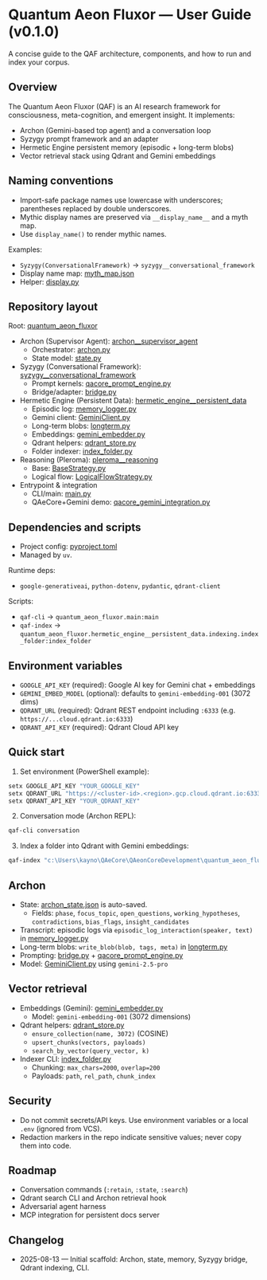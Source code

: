 # Quantum Aeon Fluxor — User Guide (v0.1.0)

A concise guide to the QAF architecture, components, and how to run and index your corpus.

## Overview

The Quantum Aeon Fluxor (QAF) is an AI research framework for consciousness, meta-cognition, and emergent insight. It implements:

- Archon (Gemini-based top agent) and a conversation loop
- Syzygy prompt framework and an adapter
- Hermetic Engine persistent memory (episodic + long-term blobs)
- Vector retrieval stack using Qdrant and Gemini embeddings

## Naming conventions

- Import-safe package names use lowercase with underscores; parentheses replaced by double underscores.
- Mythic display names are preserved via `__display_name__` and a myth map.
- Use `display_name()` to render mythic names.

Examples:

- `Syzygy(ConversationalFramework)` → `syzygy__conversational_framework`
- Display name map: [myth_map.json](file:///c:/Users/kayno/QAeCore/QAeonCoreDevelopment/quantum_aeon_fluxor/myth_map.json)
- Helper: [display.py](file:///c:/Users/kayno/QAeCore/QAeonCoreDevelopment/quantum_aeon_fluxor/display.py)

## Repository layout

Root: [quantum_aeon_fluxor](file:///c:/Users/kayno/QAeCore/QAeonCoreDevelopment/quantum_aeon_fluxor)

- Archon (Supervisor Agent): [archon__supervisor_agent](file:///c:/Users/kayno/QAeCore/QAeonCoreDevelopment/quantum_aeon_fluxor/archon__supervisor_agent)
  - Orchestrator: [archon.py](file:///c:/Users/kayno/QAeCore/QAeonCoreDevelopment/quantum_aeon_fluxor/archon__supervisor_agent/archon.py)
  - State model: [state.py](file:///c:/Users/kayno/QAeCore/QAeonCoreDevelopment/quantum_aeon_fluxor/archon__supervisor_agent/state.py)
- Syzygy (Conversational Framework): [syzygy__conversational_framework](file:///c:/Users/kayno/QAeCore/QAeonCoreDevelopment/quantum_aeon_fluxor/syzygy__conversational_framework)
  - Prompt kernels: [qacore_prompt_engine.py](file:///c:/Users/kayno/QAeCore/QAeonCoreDevelopment/quantum_aeon_fluxor/syzygy__conversational_framework/Integration_Prototyping/qacore_prompt_engine.py)
  - Bridge/adapter: [bridge.py](file:///c:/Users/kayno/QAeCore/QAeonCoreDevelopment/quantum_aeon_fluxor/syzygy__conversational_framework/bridge.py)
- Hermetic Engine (Persistent Data): [hermetic_engine__persistent_data](file:///c:/Users/kayno/QAeCore/QAeonCoreDevelopment/quantum_aeon_fluxor/hermetic_engine__persistent_data)
  - Episodic log: [memory_logger.py](file:///c:/Users/kayno/QAeCore/QAeonCoreDevelopment/quantum_aeon_fluxor/hermetic_engine__persistent_data/emergent_chironomicon__coherent_vectors/memory_logger.py)
  - Gemini client: [GeminiClient.py](file:///c:/Users/kayno/QAeCore/QAeonCoreDevelopment/quantum_aeon_fluxor/hermetic_engine__persistent_data/conduits__clients/Gemini/GeminiClient.py)
  - Long-term blobs: [longterm.py](file:///c:/Users/kayno/QAeCore/QAeonCoreDevelopment/quantum_aeon_fluxor/hermetic_engine__persistent_data/longterm.py)
  - Embeddings: [gemini_embedder.py](file:///c:/Users/kayno/QAeCore/QAeonCoreDevelopment/quantum_aeon_fluxor/hermetic_engine__persistent_data/embedding/gemini_embedder.py)
  - Qdrant helpers: [qdrant_store.py](file:///c:/Users/kayno/QAeCore/QAeonCoreDevelopment/quantum_aeon_fluxor/hermetic_engine__persistent_data/retrieval/qdrant_store.py)
  - Folder indexer: [index_folder.py](file:///c:/Users/kayno/QAeCore/QAeonCoreDevelopment/quantum_aeon_fluxor/hermetic_engine__persistent_data/indexing/index_folder.py)
- Reasoning (Pleroma): [pleroma__reasoning](file:///c:/Users/kayno/QAeCore/QAeonCoreDevelopment/quantum_aeon_fluxor/pleroma__reasoning)
  - Base: [BaseStrategy.py](file:///c:/Users/kayno/QAeCore/QAeonCoreDevelopment/quantum_aeon_fluxor/pleroma__reasoning/BaseStrategy.py)
  - Logical flow: [LogicalFlowStrategy.py](file:///c:/Users/kayno/QAeCore/QAeonCoreDevelopment/quantum_aeon_fluxor/pleroma__reasoning/LogicalFlowStrategy.py)
- Entrypoint & integration
  - CLI/main: [main.py](file:///c:/Users/kayno/QAeCore/QAeonCoreDevelopment/quantum_aeon_fluxor/main.py)
  - QAeCore+Gemini demo: [qacore_gemini_integration.py](file:///c:/Users/kayno/QAeCore/QAeonCoreDevelopment/quantum_aeon_fluxor/qacore_gemini_integration.py)

## Dependencies and scripts

- Project config: [pyproject.toml](file:///c:/Users/kayno/QAeCore/QAeonCoreDevelopment/pyproject.toml)
- Managed by `uv`.

Runtime deps:
- `google-generativeai`, `python-dotenv`, `pydantic`, `qdrant-client`

Scripts:
- `qaf-cli` → `quantum_aeon_fluxor.main:main`
- `qaf-index` → `quantum_aeon_fluxor.hermetic_engine__persistent_data.indexing.index_folder:index_folder`

## Environment variables

- `GOOGLE_API_KEY` (required): Google AI key for Gemini chat + embeddings
- `GEMINI_EMBED_MODEL` (optional): defaults to `gemini-embedding-001` (3072 dims)
- `QDRANT_URL` (required): Qdrant REST endpoint including `:6333` (e.g. `https://...cloud.qdrant.io:6333`)
- `QDRANT_API_KEY` (required): Qdrant Cloud API key

## Quick start

1) Set environment (PowerShell example):

```powershell
setx GOOGLE_API_KEY "YOUR_GOOGLE_KEY"
setx QDRANT_URL "https://<cluster-id>.<region>.gcp.cloud.qdrant.io:6333"
setx QDRANT_API_KEY "YOUR_QDRANT_KEY"
```

2) Conversation mode (Archon REPL):

```powershell
qaf-cli conversation
```

3) Index a folder into Qdrant with Gemini embeddings:

```powershell
qaf-index "c:\Users\kayno\QAeCore\QAeonCoreDevelopment\quantum_aeon_fluxor\hermetic_engine__persistent_data" --collection qaecore_longterm_v1
```

## Archon

- State: [archon_state.json](file:///c:/Users/kayno/QAeCore/QAeonCoreDevelopment/quantum_aeon_fluxor/hermetic_engine__persistent_data) is auto-saved.
  - Fields: `phase`, `focus_topic`, `open_questions`, `working_hypotheses`, `contradictions`, `bias_flags`, `insight_candidates`
- Transcript: episodic logs via `episodic_log_interaction(speaker, text)` in [memory_logger.py](file:///c:/Users/kayno/QAeCore/QAeonCoreDevelopment/quantum_aeon_fluxor/hermetic_engine__persistent_data/emergent_chironomicon__coherent_vectors/memory_logger.py)
- Long-term blobs: `write_blob(blob, tags, meta)` in [longterm.py](file:///c:/Users/kayno/QAeCore/QAeonCoreDevelopment/quantum_aeon_fluxor/hermetic_engine__persistent_data/longterm.py)
- Prompting: [bridge.py](file:///c:/Users/kayno/QAeCore/QAeonCoreDevelopment/quantum_aeon_fluxor/syzygy__conversational_framework/bridge.py) + [qacore_prompt_engine.py](file:///c:/Users/kayno/QAeCore/QAeonCoreDevelopment/quantum_aeon_fluxor/syzygy__conversational_framework/Integration_Prototyping/qacore_prompt_engine.py)
- Model: [GeminiClient.py](file:///c:/Users/kayno/QAeCore/QAeonCoreDevelopment/quantum_aeon_fluxor/hermetic_engine__persistent_data/conduits__clients/Gemini/GeminiClient.py) using `gemini-2.5-pro`

## Vector retrieval

- Embeddings (Gemini): [gemini_embedder.py](file:///c:/Users/kayno/QAeCore/QAeonCoreDevelopment/quantum_aeon_fluxor/hermetic_engine__persistent_data/embedding/gemini_embedder.py)
  - Model: `gemini-embedding-001` (3072 dimensions)
- Qdrant helpers: [qdrant_store.py](file:///c:/Users/kayno/QAeCore/QAeonCoreDevelopment/quantum_aeon_fluxor/hermetic_engine__persistent_data/retrieval/qdrant_store.py)
  - `ensure_collection(name, 3072)` (COSINE)
  - `upsert_chunks(vectors, payloads)`
  - `search_by_vector(query_vector, k)`
- Indexer CLI: [index_folder.py](file:///c:/Users/kayno/QAeCore/QAeonCoreDevelopment/quantum_aeon_fluxor/hermetic_engine__persistent_data/indexing/index_folder.py)
  - Chunking: `max_chars=2000`, `overlap=200`
  - Payloads: `path`, `rel_path`, `chunk_index`

## Security

- Do not commit secrets/API keys. Use environment variables or a local `.env` (ignored from VCS).
- Redaction markers in the repo indicate sensitive values; never copy them into code.

## Roadmap

- Conversation commands (`:retain`, `:state`, `:search`)
- Qdrant search CLI and Archon retrieval hook
- Adversarial agent harness
- MCP integration for persistent docs server

## Changelog

- 2025-08-13 — Initial scaffold: Archon, state, memory, Syzygy bridge, Qdrant indexing, CLI.
